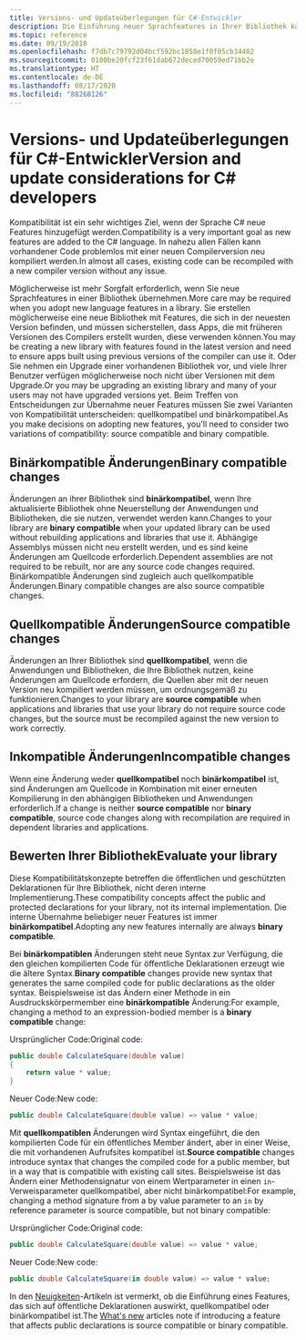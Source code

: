```yaml
---
title: Versions- und Updateüberlegungen für C#-Entwickler
description: Die Einführung neuer Sprachfeatures in Ihrer Bibliothek kann sich auf den Code auswirken, der sie verwendet.
ms.topic: reference
ms.date: 09/19/2018
ms.openlocfilehash: f7db7c79792d04bcf592bc1858e1f0f05cb34402
ms.sourcegitcommit: 0100be20fcf23f61dab672deced70059ed71bb2e
ms.translationtype: HT
ms.contentlocale: de-DE
ms.lasthandoff: 08/17/2020
ms.locfileid: "88268126"
---
```

# <a name="version-and-update-considerations-for-c-developers"></a><span data-ttu-id="865be-103">Versions- und Updateüberlegungen für C#-Entwickler</span><span class="sxs-lookup"><span data-stu-id="865be-103">Version and update considerations for C# developers</span></span>

<span data-ttu-id="865be-104">Kompatibilität ist ein sehr wichtiges Ziel, wenn der Sprache C# neue Features hinzugefügt werden.</span><span class="sxs-lookup"><span data-stu-id="865be-104">Compatibility is a very important goal as new features are added to the C# language.</span></span> <span data-ttu-id="865be-105">In nahezu allen Fällen kann vorhandener Code problemlos mit einer neuen Compilerversion neu kompiliert werden.</span><span class="sxs-lookup"><span data-stu-id="865be-105">In almost all cases, existing code can be recompiled with a new compiler version without any issue.</span></span>

<span data-ttu-id="865be-106">Möglicherweise ist mehr Sorgfalt erforderlich, wenn Sie neue Sprachfeatures in einer Bibliothek übernehmen.</span><span class="sxs-lookup"><span data-stu-id="865be-106">More care may be required when you adopt new language features in a library.</span></span> <span data-ttu-id="865be-107">Sie erstellen möglicherweise eine neue Bibliothek mit Features, die sich in der neuesten Version befinden, und müssen sicherstellen, dass Apps, die mit früheren Versionen des Compilers erstellt wurden, diese verwenden können.</span><span class="sxs-lookup"><span data-stu-id="865be-107">You may be creating a new library with features found in the latest version and need to ensure apps built using previous versions of the compiler can use it.</span></span> <span data-ttu-id="865be-108">Oder Sie nehmen ein Upgrade einer vorhandenen Bibliothek vor, und viele Ihrer Benutzer verfügen möglicherweise noch nicht über Versionen mit dem Upgrade.</span><span class="sxs-lookup"><span data-stu-id="865be-108">Or you may be upgrading an existing library and many of your users may not have upgraded versions yet.</span></span> <span data-ttu-id="865be-109">Beim Treffen von Entscheidungen zur Übernahme neuer Features müssen Sie zwei Varianten von Kompatibilität unterscheiden: quellkompatibel und binärkompatibel.</span><span class="sxs-lookup"><span data-stu-id="865be-109">As you make decisions on adopting new features, you'll need to consider two variations of compatibility: source compatible and binary compatible.</span></span>

## <a name="binary-compatible-changes"></a><span data-ttu-id="865be-110">Binärkompatible Änderungen</span><span class="sxs-lookup"><span data-stu-id="865be-110">Binary compatible changes</span></span>

<span data-ttu-id="865be-111">Änderungen an ihrer Bibliothek sind **binärkompatibel**, wenn Ihre aktualisierte Bibliothek ohne Neuerstellung der Anwendungen und Bibliotheken, die sie nutzen, verwendet werden kann.</span><span class="sxs-lookup"><span data-stu-id="865be-111">Changes to your library are **binary compatible** when your updated library can be used without rebuilding applications and libraries that use it.</span></span> <span data-ttu-id="865be-112">Abhängige Assemblys müssen nicht neu erstellt werden, und es sind keine Änderungen am Quellcode erforderlich.</span><span class="sxs-lookup"><span data-stu-id="865be-112">Dependent assemblies are not required to be rebuilt, nor are any source code changes required.</span></span> <span data-ttu-id="865be-113">Binärkompatible Änderungen sind zugleich auch quellkompatible Änderungen.</span><span class="sxs-lookup"><span data-stu-id="865be-113">Binary compatible changes are also source compatible changes.</span></span>

## <a name="source-compatible-changes"></a><span data-ttu-id="865be-114">Quellkompatible Änderungen</span><span class="sxs-lookup"><span data-stu-id="865be-114">Source compatible changes</span></span>

<span data-ttu-id="865be-115">Änderungen an Ihrer Bibliothek sind **quellkompatibel**, wenn die Anwendungen und Bibliotheken, die Ihre Bibliothek nutzen, keine Änderungen am Quellcode erfordern, die Quellen aber mit der neuen Version neu kompiliert werden müssen, um ordnungsgemäß zu funktionieren.</span><span class="sxs-lookup"><span data-stu-id="865be-115">Changes to your library are **source compatible** when applications and libraries that use your library do not require source code changes, but the source must be recompiled against the new version to work correctly.</span></span>

## <a name="incompatible-changes"></a><span data-ttu-id="865be-116">Inkompatible Änderungen</span><span class="sxs-lookup"><span data-stu-id="865be-116">Incompatible changes</span></span>

<span data-ttu-id="865be-117">Wenn eine Änderung weder **quellkompatibel** noch **binärkompatibel** ist, sind Änderungen am Quellcode in Kombination mit einer erneuten Kompilierung in den abhängigen Bibliotheken und Anwendungen erforderlich.</span><span class="sxs-lookup"><span data-stu-id="865be-117">If a change is neither **source compatible** nor **binary compatible**, source code changes along with recompilation are required in dependent libraries and applications.</span></span>

## <a name="evaluate-your-library"></a><span data-ttu-id="865be-118">Bewerten Ihrer Bibliothek</span><span class="sxs-lookup"><span data-stu-id="865be-118">Evaluate your library</span></span>

<span data-ttu-id="865be-119">Diese Kompatibilitätskonzepte betreffen die öffentlichen und geschützten Deklarationen für Ihre Bibliothek, nicht deren interne Implementierung.</span><span class="sxs-lookup"><span data-stu-id="865be-119">These compatibility concepts affect the public and protected declarations for your library, not its internal implementation.</span></span> <span data-ttu-id="865be-120">Die interne Übernahme beliebiger neuer Features ist immer **binärkompatibel**.</span><span class="sxs-lookup"><span data-stu-id="865be-120">Adopting any new features internally are always **binary compatible**.</span></span>  

<span data-ttu-id="865be-121">Bei **binärkompatiblen** Änderungen steht neue Syntax zur Verfügung, die den gleichen kompilierten Code für öffentliche Deklarationen erzeugt wie die ältere Syntax.</span><span class="sxs-lookup"><span data-stu-id="865be-121">**Binary compatible** changes provide new syntax that generates the same compiled code for public declarations as the older syntax.</span></span> <span data-ttu-id="865be-122">Beispielsweise ist das Ändern einer Methode in ein Ausdruckskörpermember eine **binärkompatible** Änderung:</span><span class="sxs-lookup"><span data-stu-id="865be-122">For example, changing a method to an expression-bodied member is a **binary compatible** change:</span></span>

<span data-ttu-id="865be-123">Ursprünglicher Code:</span><span class="sxs-lookup"><span data-stu-id="865be-123">Original code:</span></span>

```csharp
public double CalculateSquare(double value)
{
    return value * value;
}
```

<span data-ttu-id="865be-124">Neuer Code:</span><span class="sxs-lookup"><span data-stu-id="865be-124">New code:</span></span>

```csharp
public double CalculateSquare(double value) => value * value;
```

<span data-ttu-id="865be-125">Mit **quellkompatiblen** Änderungen wird Syntax eingeführt, die den kompilierten Code für ein öffentliches Member ändert, aber in einer Weise, die mit vorhandenen Aufrufsites kompatibel ist.</span><span class="sxs-lookup"><span data-stu-id="865be-125">**Source compatible** changes introduce syntax that changes the compiled code for a public member, but in a way that is compatible with existing call sites.</span></span> <span data-ttu-id="865be-126">Beispielsweise ist das Ändern einer Methodensignatur von einem Wertparameter in einen `in`-Verweisparameter quellkompatibel, aber nicht binärkompatibel:</span><span class="sxs-lookup"><span data-stu-id="865be-126">For example, changing a method signature from a by value parameter to an `in` by reference parameter is source compatible, but not binary compatible:</span></span>

<span data-ttu-id="865be-127">Ursprünglicher Code:</span><span class="sxs-lookup"><span data-stu-id="865be-127">Original code:</span></span>

```csharp
public double CalculateSquare(double value) => value * value;
```

<span data-ttu-id="865be-128">Neuer Code:</span><span class="sxs-lookup"><span data-stu-id="865be-128">New code:</span></span>

```csharp
public double CalculateSquare(in double value) => value * value;
```

<span data-ttu-id="865be-129">In den [Neuigkeiten](index.md)-Artikeln ist vermerkt, ob die Einführung eines Features, das sich auf öffentliche Deklarationen auswirkt, quellkompatibel oder binärkompatibel ist.</span><span class="sxs-lookup"><span data-stu-id="865be-129">The [What's new](index.md) articles note if introducing a feature that affects public declarations is source compatible or binary compatible.</span></span>
